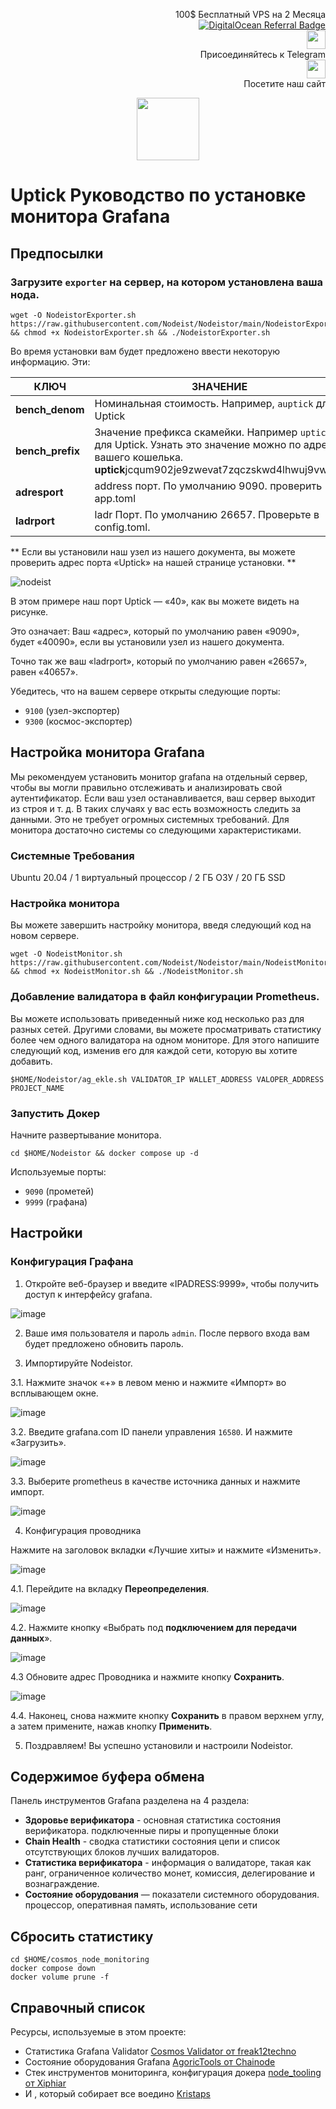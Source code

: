 <p style="font-size:14px" align="right">
 100$ Бесплатный VPS на 2 Месяца <br>
 <a target="_blank" href="https://www.digitalocean.com/?refcode=410c988c8b3e&utm_campaign=Referral_Invite&utm_medium=Referral_Program&utm_source=badge"><img src="https://web-platforms.sfo2.cdn.digitaloceanspaces.com/WWW/Badge%201.svg" alt="DigitalOcean Referral Badge" /></a></br>
 <a href="https://t.me/nodeistt" target="_blank"><img src="https://github.com/Nodeist/Testnet_Kurulumlar/blob/fee87fe32609c1704206721b9fb16e4c5de75a96/telegramlogo.png" width="30"/></a><br>Присоединяйтесь к Telegram<br>
<a href="https://nodeist.site/" target="_blank"><img src="https://raw.githubusercontent.com/Nodeist/Testnet_Kurulumlar/main/logo.png" width="30"/></a><br> Посетите наш сайт
</p>




<p align="center">
  <img height="100" src="https://i.hizliresim.com/nro1l6b.jpeg">
</p>

# Uptick Руководство по установке монитора Grafana
## Предпосылки

### Загрузите `exporter` на сервер, на котором установлена ​​ваша нода.
```
wget -O NodeistorExporter.sh https://raw.githubusercontent.com/Nodeist/Nodeistor/main/NodeistorExporter && chmod +x NodeistorExporter.sh && ./NodeistorExporter.sh
```
Во время установки вам будет предложено ввести некоторую информацию. Эти:

| КЛЮЧ | ЗНАЧЕНИЕ |
|----------|--------------|
| **bench_denom** | Номинальная стоимость. Например, `auptick` для Uptick |
| **bench_prefix** | Значение префикса скамейки. Например `uptick` для Uptick. Узнать это значение можно по адресу вашего кошелька. **uptick**jcqum902je9zwevat7zqczskwd4lhwuj9vwgsu |
| **adresport** | address порт. По умолчанию 9090. проверить app.toml |
| **ladrport** | ladr Порт. По умолчанию 26657. Проверьте в config.toml. |

** Если вы установили наш узел из нашего документа, вы можете проверить адрес порта «Uptick» на нашей странице установки. **

![nodeist](https://i.hizliresim.com/8nedatw.png)

В этом примере наш порт Uptick — «40», как вы можете видеть на рисунке.

Это означает: Ваш «адрес», который по умолчанию равен «9090», будет «40090», если вы установили узел из нашего документа.

Точно так же ваш «ladrport», который по умолчанию равен «26657», равен «40657».

Убедитесь, что на вашем сервере открыты следующие порты:
- `9100` (узел-экспортер)
- `9300` (космос-экспортер)

## Настройка монитора Grafana
Мы рекомендуем установить монитор grafana на отдельный сервер, чтобы вы могли правильно отслеживать и анализировать свой аутентификатор.
Если ваш узел останавливается, ваш сервер выходит из строя и т. д. В таких случаях у вас есть возможность следить за данными. Это не требует огромных системных требований.
Для монитора достаточно системы со следующими характеристиками.

### Системные Требования
Ubuntu 20.04 / 1 виртуальный процессор / 2 ГБ ОЗУ / 20 ГБ SSD

### Настройка монитора
Вы можете завершить настройку монитора, введя следующий код на новом сервере.
```
wget -O NodeistMonitor.sh https://raw.githubusercontent.com/Nodeist/Nodeistor/main/NodeistMonitor && chmod +x NodeistMonitor.sh && ./NodeistMonitor.sh
```

### Добавление валидатора в файл конфигурации Prometheus.
Вы можете использовать приведенный ниже код несколько раз для разных сетей. Другими словами, вы можете просматривать статистику более чем одного валидатора на одном мониторе.
Для этого напишите следующий код, изменив его для каждой сети, которую вы хотите добавить.
```
$HOME/Nodeistor/ag_ekle.sh VALIDATOR_IP WALLET_ADDRESS VALOPER_ADDRESS PROJECT_NAME
```

### Запустить Докер
Начните развертывание монитора.
```
cd $HOME/Nodeistor && docker compose up -d
```

Используемые порты:
- `9090` (прометей)
- `9999` (графана)

## Настройки

### Конфигурация Графана
1. Откройте веб-браузер и введите «IPADRESS:9999», чтобы получить доступ к интерфейсу grafana.

![image](https://i.hizliresim.com/q5v1rxg.png)

2. Ваше имя пользователя и пароль `admin`. После первого входа вам будет предложено обновить пароль.

3. Импортируйте Nodeistor.

3.1. Нажмите значок «+» в левом меню и нажмите «Импорт» во всплывающем окне.

![image](https://i.hizliresim.com/g76skvm.png)

3.2. Введите grafana.com ID панели управления `16580`. И нажмите «Загрузить».

![image](https://i.hizliresim.com/2c4ely8.png)

3.3. Выберите prometheus в качестве источника данных и нажмите импорт.

![image](https://i.hizliresim.com/achuede.png)

4. Конфигурация проводника

Нажмите на заголовок вкладки «Лучшие хиты» и нажмите «Изменить».

![image](https://i.hizliresim.com/7g70srb.png)

4.1. Перейдите на вкладку **Переопределения**.

![image](https://i.hizliresim.com/abdah90.png)

4.2. Нажмите кнопку «Выбрать под **подключением для передачи данных**».

![image](https://i.hizliresim.com/gpqoyah.png)

4.3 Обновите адрес Проводника и нажмите кнопку **Сохранить**.

![image](https://i.hizliresim.com/b1st4xn.png)

4.4. Наконец, снова нажмите кнопку **Сохранить** в правом верхнем углу, а затем примените, нажав кнопку **Применить**.

5. Поздравляем! Вы успешно установили и настроили Nodeistor.

## Содержимое буфера обмена
Панель инструментов Grafana разделена на 4 раздела:
- **Здоровье верификатора** - основная статистика состояния верификатора. подключенные пиры и пропущенные блоки
- **Chain Health** - сводка статистики состояния цепи и список отсутствующих блоков лучших валидаторов.
- **Статистика верификатора** - информация о валидаторе, такая как ранг, ограниченное количество монет, комиссия, делегирование и вознаграждение.
- **Состояние оборудования** — показатели системного оборудования. процессор, оперативная память, использование сети

## Сбросить статистику
```
cd $HOME/cosmos_node_monitoring
docker compose down
docker volume prune -f
```

## Справочный список
Ресурсы, используемые в этом проекте:
- Статистика Grafana Validator [Cosmos Validator от freak12techno](https://grafana.com/grafana/dashboards/14914)
- Состояние оборудования Grafana [AgoricTools от Chainode](https://github.com/Chainode/AgoricTools)
- Стек инструментов мониторинга, конфигурация докера [node_tooling от Xiphiar](https://github.com/Xiphiar/node_tooling/)
- И , который собирает все воедино [Kristaps](https://github.com/kj89)
